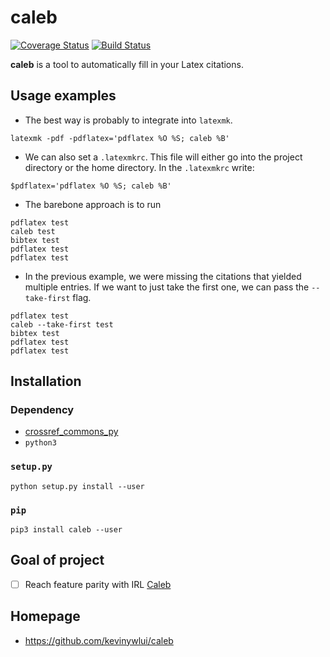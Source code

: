 # caleb

[![Coverage Status](https://coveralls.io/repos/github/kevinywlui/caleb/badge.svg)](https://coveralls.io/github/kevinywlui/caleb)
[![Build Status](https://travis-ci.org/kevinywlui/caleb.svg?branch=master)](https://travis-ci.org/kevinywlui/caleb)

**caleb** is a tool to automatically fill in your Latex citations.

## Usage examples

* The best way is probably to integrate into `latexmk`.
```
latexmk -pdf -pdflatex='pdflatex %O %S; caleb %B'
```

* We can also set a `.latexmkrc`. This file will either go into the project
  directory or the home directory. In the `.latexmkrc` write:
```
$pdflatex='pdflatex %O %S; caleb %B'
``` 

* The barebone approach is to run
```
pdflatex test
caleb test
bibtex test
pdflatex test
pdflatex test
```

* In the previous example, we were missing the citations that yielded multiple
  entries. If we want to just take the first one, we can pass the
  `--take-first` flag.
```
pdflatex test
caleb --take-first test
bibtex test
pdflatex test
pdflatex test
```


## Installation

### Dependency

* [crossref_commons_py](https://gitlab.com/crossref/crossref_commons_py)
* `python3`

### `setup.py`

```
python setup.py install --user
```

### `pip`

```
pip3 install caleb --user
```

## Goal of project

* [ ] Reach feature parity with IRL [Caleb](https://sites.math.washington.edu/~geigerc/)

## Homepage

* https://github.com/kevinywlui/caleb
